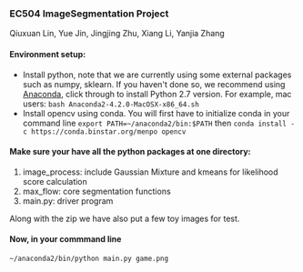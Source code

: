 ### EC504 ImageSegmentation Project

Qiuxuan Lin, Yue Jin, Jingjing Zhu, Xiang Li, Yanjia Zhang

#### Environment setup:
* Install python, note that we are currently using some external packages such as numpy, sklearn.
 If you haven't done so, we recommend using [Anaconda](https://www.continuum.io/downloads), click through to install Python 2.7 version. For example, mac users:
 `bash Anaconda2-4.2.0-MacOSX-x86_64.sh `
* Install opencv using conda. You will first have to initialize conda in your command line
`export PATH=~/anaconda2/bin:$PATH`
then
`conda install -c https://conda.binstar.org/menpo opencv`

#### Make sure your have all the python packages at one directory:
1. image_process: include Gaussian Mixture and kmeans for likelihood score calculation
2. max_flow: core segmentation functions
3. main.py: driver program

Along with the zip we have also put a few toy images for test.

#### Now, in your commmand line
`~/anaconda2/bin/python main.py game.png`


